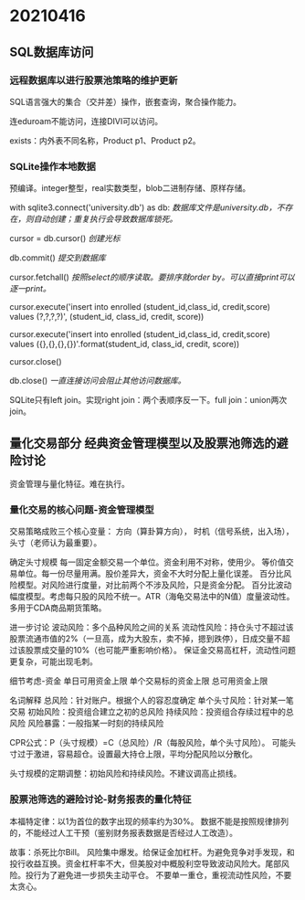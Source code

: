 # 20210416

## SQL数据库访问

### 远程数据库以进行股票池策略的维护更新

SQL语言强大的集合（交并差）操作，嵌套查询，聚合操作能力。

连eduroam不能访问，连接DIVI可以访问。

exists：内外表不同名称，Product p1、Product p2。

### SQLite操作本地数据

预编译。integer整型，real实数类型，blob二进制存储、原样存储。

with sqlite3.connect('university.db') as db: *数据库文件是university.db，不存在，则自动创建；重复执行会导致数据库锁死。*

cursor = db.cursor() *创建光标*

db.commit() *提交到数据库*

cursor.fetchall() *按照select的顺序读取。要排序就order by。可以直接print可以逐一print。*

cursor.execute('insert into enrolled (student_id,class_id, credit,score) \
            values (?,?,?,?)', (student_id, class_id, credit, score))

cursor.execute('insert into enrolled (student_id,class_id, credit,score) \
            values ({},{},{},{})'.format(student_id, class_id, credit, score))

cursor.close()

db.close() *一直连接访问会阻止其他访问数据库。*

SQLite只有left join。实现right join：两个表顺序反一下。full join：union两次join。

## 量化交易部分 经典资金管理模型以及股票池筛选的避险讨论

资金管理与量化特征。难在执行。

### 量化交易的核心问题-资金管理模型

交易策略成败三个核心变量：
方向（算卦算方向），
时机（信号系统，出入场），
头寸（老师认为最重要）。

确定头寸规模
每一固定金额交易一个单位。资金利用不对称，使用少。
等价值交易单位。每一份尽量用满。股价差异大，资金不大时分配上量化误差。
百分比风险模型。对风险进行度量，对比前两个不涉及风险，只是资金分配。
百分比波动幅度模型。考虑每只股的风险不统一。ATR（海龟交易法中的N值）度量波动性。多用于CDA商品期货策略。

进一步讨论
波动风险：多个品种风险之间的关系
流动性风险：持仓头寸不超过该股票流通市值的2%（一旦高，成为大股东，卖不掉，摁到跌停），日成交量不超过该股票成交量的10%（也可能严重影响价格）。
保证金交易高杠杆，流动性问题更复杂，可能出现毛刺。

细节考虑-资金
单日可用资金上限
单个交易标的资金上限
总可用资金上限

名词解释
总风险：针对账户。根据个人的容忍度确定
单个头寸风险：针对某一笔交易
初始风险：投资组合建立之初的总风险
持续风险：投资组合存续过程中的总风险
风险暴露：一般指某一时刻的持续风险

CPR公式：P（头寸规模）=C（总风险）/R（每股风险，单个头寸风险）。
可能头寸过于激进，容易超仓。设置最大持仓上限，平均分配风险以分散化。

头寸规模的定期调整：初始风险和持续风险。不建议调高止损线。

### 股票池筛选的避险讨论-财务报表的量化特征

本福特定律：以1为首位的数字出现的频率约为30%。
数据不能是按照规律排列的，不能经过人工干预（鉴别财务报表数据是否经过人工改造）。

故事：杀死比尔Bill。
风险集中爆发。给保证金加杠杆。为避免竞争对手发现，和投行收益互换。资金杠杆率不大，但美股对中概股利空导致波动风险大。尾部风险。投行为了避免进一步损失主动平仓。
不要单一重仓，重视流动性风险，不要太贪心。